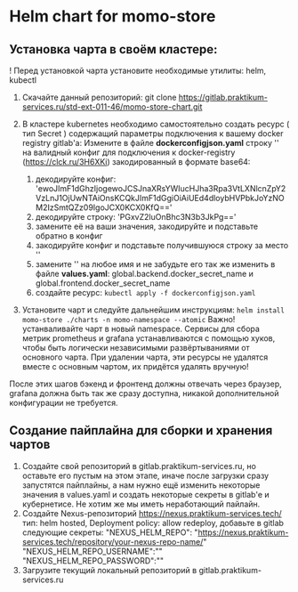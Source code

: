 # Helm chart for momo-store
## Установка чарта в своём кластере:
! Перед установкой чарта установите необходимые утилиты: helm, kubectl

1. Скачайте данный репозиторий: git clone  https://gitlab.praktikum-services.ru/std-ext-011-46/momo-store-chart.git

2. В кластере kubernetes необходимо самостоятельно создать ресурс ( тип Secret ) содержащий параметры подключения к вашему docker registry gitlab'a:
Измените в файле __dockerconfigjson.yaml__ строку '<base64 encoded docker secret>' на валидный конфиг для подключения к docker-registry (https://clck.ru/3H6XKi) закодированный в формате base64: 
	1) декодируйте конфиг: 'ewoJImF1dGhzIjogewoJCSJnaXRsYWIucHJha3Rpa3VtLXNlcnZpY2VzLnJ1OjUwNTAiOnsKCQkJImF1dGgiOiAiUEd4dloybHVPbkJoYzNOM2IzSmtQZz09IgoJCX0KCX0KfQ==' 
	2) декодируйте строку: 'PGxvZ2luOnBhc3N3b3JkPg==' 
	3) замените её на ваши значения, закодируйте и подставьте обратно в конфиг 
	4) закодируйте конфиг и подставьте получившуюся строку за  место '<base64 encoded docker secret>' 
	5) замените '<secret-name>' на любое имя и не забудьте его так же изменить в файле __values.yaml__: global.backend.docker_secret_name и global.frontend.docker_secret_name 
	6) создайте ресурс: `kubectl apply -f dockerconfigjson.yaml`

3. Установите чарт и следуйте дальнейшим инструкциям: `helm install momo-store ./charts -n momo-namespace --atomic`
	Важно! устанваливайте чарт в новый namespace. Сервисы для сбора метрик prometheus и grafana устанавливаются с помощью хуков, чтобы быть логически независимыми развёртываниями от основного чарта. При удалении чарта, эти ресурсы не удалятся вместе с основным чартом, их придётся удалять вручную!

После этих шагов бэкенд и фронтенд должны отвечать через браузер, grafana должна быть так же сразу доступна, никакой дополнительной конфигурации не требуется.

## Создание пайплайна для сборки и хранения чартов
1. Создайте свой репозиторий в gitlab.praktikum-services.ru, но оставьте его пустым на этом этапе, иначе после загрузки сразу запустятся пайплайны, а нам нужно ещё изменить некоторые значения в values.yaml и создать некоторые секреты в gitlab'e и кубернетисе. Не хотим же мы иметь неработающий пайлайн.
2. Создайте Nexus-репозиторий https://nexus.praktikum-services.tech/ тип: helm hosted, Deployment policy: allow redeploy, добавьте в gitlab следующие секреты:
"NEXUS_HELM_REPO": "https://nexus.praktikum-services.tech/repository/your-nexus-repo-name/"
"NEXUS_HELM_REPO_USERNAME":""
"NEXUS_HELM_REPO_PASSWORD":""
3. Загрузите текущий локальный репозиторий в gitlab.praktikum-services.ru


